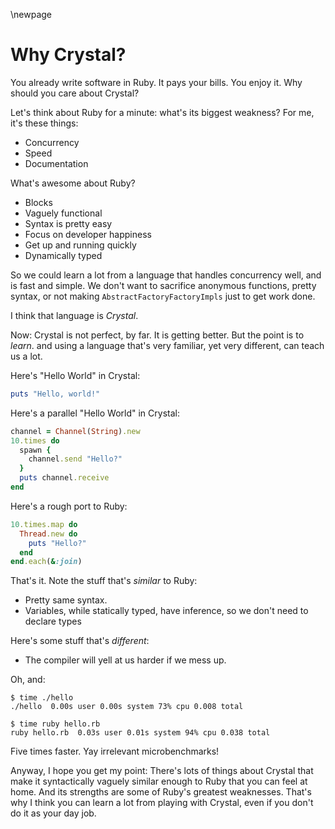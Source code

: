 \newpage

# Why Crystal?


You already write software in Ruby. It pays your bills. You enjoy it.
Why should you care about Crystal?

Let's think about Ruby for a minute: what's its biggest weakness? For
me, it's these things:

-   Concurrency
-   Speed
-   Documentation

What's awesome about Ruby?

-   Blocks
-   Vaguely functional
-   Syntax is pretty easy
-   Focus on developer happiness
-   Get up and running quickly
-   Dynamically typed

So we could learn a lot from a language that handles concurrency well,
and is fast and simple. We don't want to sacrifice anonymous functions, pretty syntax,
or not making `AbstractFactoryFactoryImpls` just to get work done.

I think that language is *Crystal*.

Now: Crystal is not perfect, by far. It is getting better.
But the point is to *learn*. and using a language that's very familiar, yet very different, can teach us a lot.

Here's "Hello World" in Crystal:

```ruby
puts "Hello, world!"
```

Here's a parallel "Hello World" in Crystal:

```ruby
channel = Channel(String).new
10.times do
  spawn {
    channel.send "Hello?"
  }
  puts channel.receive
end
```

Here's a rough port to Ruby:


```ruby
10.times.map do
  Thread.new do
    puts "Hello?"
  end
end.each(&:join)
```

That's it. Note the stuff that's *similar* to Ruby:

-   Pretty same syntax.
-   Variables, while statically typed, have inference, so we don't need to declare types

Here's some stuff that's *different*:

-   The compiler will yell at us harder if we mess up.

Oh, and:

    $ time ./hello
    ./hello  0.00s user 0.00s system 73% cpu 0.008 total

    $ time ruby hello.rb
    ruby hello.rb  0.03s user 0.01s system 94% cpu 0.038 total

Five times faster. Yay irrelevant microbenchmarks!

Anyway, I hope you get my point: There's lots of things about Crystal that
make it syntactically vaguely similar enough to Ruby that you can feel
at home. And its strengths are some of Ruby's
greatest weaknesses. That's why I think you can learn a lot from playing
with Crystal, even if you don't do it as your day job.
